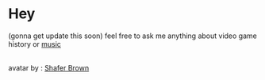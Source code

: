 <h1>Hey</h1>
(gonna get update this soon)
feel free to ask me anything about video game history or <a href="https://www.last.fm/user/hiMalcolm">music</a>

<br /> avatar by : <a href="http://www.shaferbrown.com/">Shafer Brown</a>
